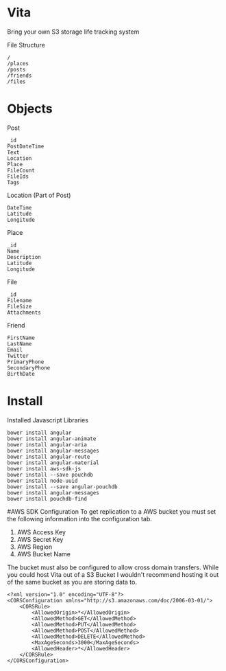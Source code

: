 # Vita
Bring your own S3 storage life tracking system


File Structure

    /
    /places
    /posts
    /friends
    /files

# Objects
Post

    _id
    PostDateTime
    Text
    Location 
    Place
    FileCount
    FileIds
    Tags

Location (Part of Post)
    
    DateTime
    Latitude
    Longitude


Place
    
    _id
    Name
    Description
    Latitude
    Longitude


File

    _id
    Filename
    FileSize
    Attachments

Friend
    
    FirstName
    LastName
    Email
    Twitter
    PrimaryPhone
    SecondaryPhone    
    BirthDate


# Install
Installed Javascript Libraries

    bower install angular
    bower install angular-animate
    bower install angular-aria
    bower install angular-messages
    bower install angular-route
    bower install angular-material
    bower install aws-sdk-js
    bower install --save pouchdb
    bower install node-uuid
    bower install --save angular-pouchdb
    bower install angular-messages
    bower install pouchdb-find


#AWS SDK Configuration
To get replication to a AWS bucket you must set the following information into the configuration tab.

1. AWS Access Key
1. AWS Secret Key
1. AWS Region
1. AWS Bucket Name

The bucket must also be configured to allow cross domain transfers.  While you could host Vita out of a S3 Bucket I wouldn't recommend hosting it out of the same bucket as you are storing data to.

    <?xml version="1.0" encoding="UTF-8"?>
    <CORSConfiguration xmlns="http://s3.amazonaws.com/doc/2006-03-01/">
        <CORSRule>
            <AllowedOrigin>*</AllowedOrigin>
            <AllowedMethod>GET</AllowedMethod>
            <AllowedMethod>PUT</AllowedMethod>
            <AllowedMethod>POST</AllowedMethod>
            <AllowedMethod>DELETE</AllowedMethod>
            <MaxAgeSeconds>3000</MaxAgeSeconds>
            <AllowedHeader>*</AllowedHeader>
        </CORSRule>
    </CORSConfiguration>



